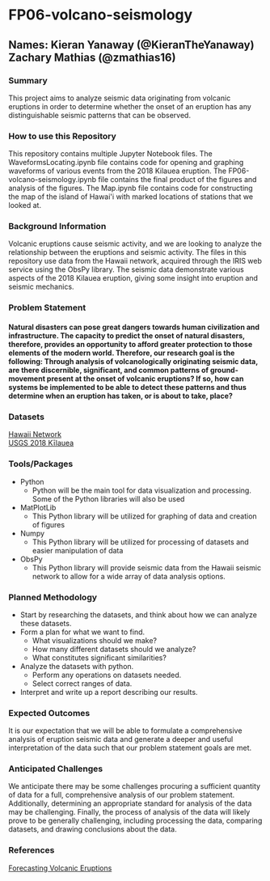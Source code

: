 # FP06-volcano-seismology

## **Names:** Kieran Yanaway (@KieranTheYanaway) Zachary Mathias (@zmathias16)


### Summary
This project aims to analyze seismic data originating from volcanic eruptions in order to determine whether the onset of an eruption has any distinguishable seismic patterns that can be observed.

### How to use this Repository
This repository contains multiple Jupyter Notebook files. The WaveformsLocating.ipynb file contains code for opening and graphing waveforms of various events from the 2018 Kilauea eruption. The FP06-volcano-seismology.ipynb file contains the final product of the figures and analysis of the figures. The Map.ipynb file contains code for constructing the map of the island of Hawai'i with marked locations of stations that we looked at.

### Background Information
Volcanic eruptions cause seismic activity, and we are looking to analyze the relationship between the eruptions and seismic activity. The files in this repository use data from the Hawaii network, acquired through the IRIS web service using the ObsPy library. The seismic data demonstrate various aspects of the 2018 Kilauea eruption, giving some insight into eruption and seismic mechanics.


### Problem Statement
#### Natural disasters can pose great dangers towards human civilization and infrastructure. The capacity to predict the onset of natural disasters, therefore, provides an opportunity to afford greater protection to those elements of the modern world. Therefore, our research goal is the following: Through analysis of volcanologically originating seismic data, are there discernible, significant, and common patterns of ground-movement present at the onset of volcanic eruptions? If so, how can systems be implemented to be able to detect these patterns and thus determine when an eruption has taken, or is about to take, place?


### Datasets
[Hawaii Network](https://www.fdsn.org/networks/detail/HV/) </br>
[USGS 2018 Kīlauea](https://www.sciencebase.gov/catalog/item/61a8fa27d34eb622f699a6a6) </br>


### Tools/Packages
- Python
  - Python will be the main tool for data visualization and processing. Some of the Python libraries will also be used
- MatPlotLib
  - This Python library will be utilized for graphing of data and creation of figures
- Numpy
  - This Python library will be utilized for processing of datasets and easier manipulation of data
- ObsPy
  - This Python library will provide seismic data from the Hawaii seismic network to allow for a wide array of data analysis options.


### Planned Methodology
- Start by researching the datasets, and think about how we can analyze these datasets.
- Form a plan for what we want to find.
  - What visualizations should we make?
  - How many different datasets should we analyze?
  - What constitutes significant similarities?
- Analyze the datasets with python.
  - Perform any operations on datasets needed.
  - Select correct ranges of data.
- Interpret and write up a report describing our results.

### Expected Outcomes
It is our expectation that we will be able to formulate a comprehensive analysis of eruption seismic data and generate a deeper and useful interpretation of the data such that our problem statement goals are met.

### Anticipated Challenges
We anticipate there may be some challenges procuring a sufficient quantity of data for a full, comprehensive analysis of our problem statement. Additionally, determining an appropriate standard for analysis of the data may be challenging. Finally, the process of analysis of the data will likely prove to be generally challenging, including processing the data, comparing datasets, and drawing conclusions about the data.



### References
[Forecasting Volcanic Eruptions](https://dusk.geo.orst.edu/prosem/PDFs/forecasting_volc.pdf)


